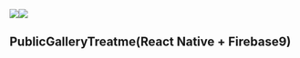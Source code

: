 <img src="https://img.shields.io/badge/react native-EF2D5E?style=for-the-badge&logo=react&logoColor=white"><img src="https://img.shields.io/badge/firebase-FFCA28?style=for-the-badge&logo=firebase&logoColor=black">

## PublicGalleryTreatme(React Native + Firebase9)
